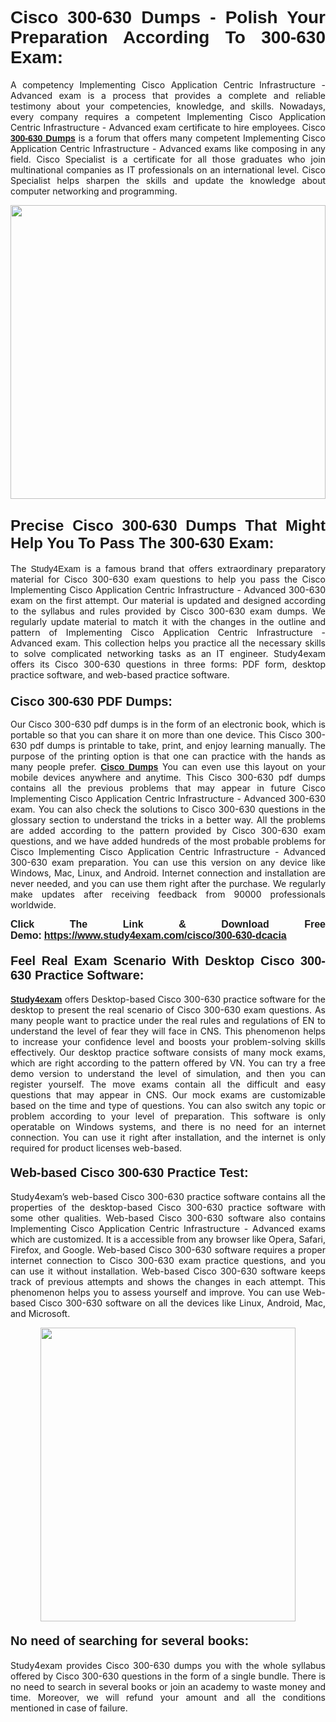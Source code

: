 <h1 style="text-align: justify;"><strong><span style="font-family:Lucida Sans Unicode,Lucida Grande,sans-serif;">Cisco 300-630 Dumps - Polish Your Preparation According To 300-630 Exam:</span></strong></h1>

<p style="text-align: justify;">A competency Implementing Cisco Application Centric Infrastructure - Advanced exam is a process that provides a complete and reliable testimony about your competencies, knowledge, and skills. Nowadays, every company requires a competent Implementing Cisco Application Centric Infrastructure - Advanced exam certificate to hire employees. Cisco <a href="https://www.study4exam.com/cisco/300-630-valid-dumps"><span style="font-family:Verdana,Geneva,sans-serif;"><strong>300-630 Dumps</strong></span></a> is a forum that offers many competent Implementing Cisco Application Centric Infrastructure - Advanced exams like composing in any field. Cisco Specialist is a certificate for all those graduates who join multinational companies as IT professionals on an international level. Cisco Specialist helps sharpen the skills and update the knowledge about computer networking and programming.</p>

<p style="text-align: justify;"><a href="https://www.study4exam.com/cisco/300-630-dcacia"><img alt="" src="https://www.thequestionanswers.com/wp-content/uploads/2022/06/S4E-Cert-Exams-Questions-Banner.webp" style="width: 100%; height: 470px;" /></a></p>

<h2 style="text-align: justify;"><span style="font-family:Lucida Sans Unicode,Lucida Grande,sans-serif;"><strong><span style="font-size:24px;">Precise Cisco 300-630 Dumps That Might Help You To Pass The 300-630 Exam:</span></strong></span></h2>

<p style="text-align: justify;">The <span style="font-family:Lucida Sans Unicode,Lucida Grande,sans-serif;">Study4Exam</span> is a famous brand that offers extraordinary preparatory material for Cisco 300-630 exam questions to help you pass the Cisco Implementing Cisco Application Centric Infrastructure - Advanced 300-630 exam on the first attempt. Our material is updated and designed according to the syllabus and rules provided by Cisco 300-630 exam dumps. We regularly update material to match it with the changes in the outline and pattern of Implementing Cisco Application Centric Infrastructure - Advanced exam. This collection helps you practice all the necessary skills to solve complicated networking tasks as an IT engineer. Study4exam offers its Cisco 300-630 questions in three forms: PDF form, desktop practice software, and web-based practice software. </p>

<h3 style="text-align: justify;"><strong><span style="font-size:20px;"><span style="font-family:Lucida Sans Unicode,Lucida Grande,sans-serif;">Cisco 300-630 PDF Dumps:</span></span></strong></h3>

<p style="text-align: justify;">Our Cisco 300-630 pdf dumps is in the form of an electronic book, which is portable so that you can share it on more than one device. This Cisco 300-630 pdf dumps is printable to take, print, and enjoy learning manually. The purpose of the printing option is that one can practice with the hands as many people prefer. <a href="https://www.study4exam.com/cisco-exams"><span style="font-family:Lucida Sans Unicode,Lucida Grande,sans-serif;"><strong>Cisco Dumps</strong></span></a> You can even use this layout on your mobile devices anywhere and anytime. This Cisco 300-630 pdf dumps contains all the previous problems that may appear in future Cisco Implementing Cisco Application Centric Infrastructure - Advanced 300-630 exam. You can also check the solutions to Cisco 300-630 questions in the glossary section to understand the tricks in a better way. All the problems are added according to the pattern provided by Cisco 300-630 exam questions, and we have added hundreds of the most probable problems for Cisco Implementing Cisco Application Centric Infrastructure - Advanced 300-630 exam preparation. You can use this version on any device like Windows, Mac, Linux, and Android. Internet connection and installation are never needed, and you can use them right after the purchase. We regularly make updates after receiving feedback from 90000 professionals worldwide.</p>

<p style="text-align: justify;"><span style="font-family:Lucida Sans Unicode,Lucida Grande,sans-serif;"><strong><span style="font-size:16px;">Click The Link & Download Free Demo:</span></strong></span> <strong><span style="font-family:Lucida Sans Unicode,Lucida Grande,sans-serif;"><span style="font-size:16px;"><a href="https://www.study4exam.com/cisco/300-630-dcacia">https://www.study4exam.com/cisco/300-630-dcacia</a></span></span></strong></p>

<h4 style="text-align: justify;"><strong><span style="font-family:Lucida Sans Unicode,Lucida Grande,sans-serif;"><span style="font-size:20px;">Feel Real Exam Scenario With Desktop Cisco 300-630 Practice Software:</span></span></strong></h4>

<p style="text-align: justify;"><a href="https://www.study4exam.com/"><span style="font-family:Verdana,Geneva,sans-serif;"><strong>Study4exam</strong></span></a> offers Desktop-based Cisco 300-630 practice software for the desktop to present the real scenario of Cisco 300-630 exam questions. As many people want to practice under the real rules and regulations of EN to understand the level of fear they will face in CNS. This phenomenon helps to increase your confidence level and boosts your problem-solving skills effectively. Our desktop practice software consists of many mock exams, which are right according to the pattern offered by VN. You can try a free demo version to understand the level of simulation, and then you can register yourself. The move exams contain all the difficult and easy questions that may appear in CNS. Our mock exams are customizable based on the time and type of questions. You can also switch any topic or problem according to your level of preparation. This software is only operatable on Windows systems, and there is no need for an internet connection. You can use it right after installation, and the internet is only required for product licenses web-based. </p>

<h4 style="text-align: justify;"><span style="font-family:Lucida Sans Unicode,Lucida Grande,sans-serif;"><strong><span style="font-size:20px;">Web-based Cisco 300-630 Practice Test:</span></strong></span></h4>

<p style="text-align: justify;">Study4exam’s web-based Cisco 300-630 practice software contains all the properties of the desktop-based Cisco 300-630 practice software with some other qualities. Web-based Cisco 300-630 software also contains Implementing Cisco Application Centric Infrastructure - Advanced exams which are customized. It is a accessible from any browser like Opera, Safari, Firefox, and Google. Web-based Cisco 300-630 software requires a proper internet connection to Cisco 300-630 exam practice questions, and you can use it without installation. Web-based Cisco 300-630 software keeps track of previous attempts and shows the changes in each attempt. This phenomenon helps you to assess yourself and improve. You can use Web-based Cisco 300-630 software on all the devices like Linux, Android, Mac, and Microsoft.</p>

<p style="text-align: center;"><a href="https://www.study4exam.com/cisco/300-630-dcacia"><img alt="" src="https://www.thequestionanswers.com/wp-content/uploads/2022/06/S4E-Cert-Exams-Questions-Discount-Banner.webp" style="width: 90%; height: 470px;" /></a></p>

<h4 style="text-align: justify;"><span style="font-family:Lucida Sans Unicode,Lucida Grande,sans-serif;"><strong><span style="font-size:20px;">No need of searching for several books:</span></strong></span></h4>

<p style="text-align: justify;">Study4exam provides Cisco 300-630 dumps you with the whole syllabus offered by Cisco 300-630 questions in the form of a single bundle. There is no need to search in several books or join an academy to waste money and time. Moreover, we will refund your amount and all the conditions mentioned in case of failure.</p>
